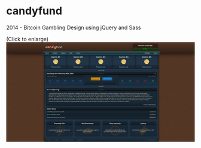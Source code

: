 # candyfund
2014 - Bitcoin Gambling Design using jQuery and Sass

(Click to enlarge)
![Demo](candyfund.png)
